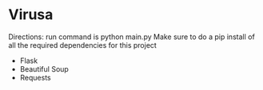 # Virusa
Directions:
run command is python main.py
Make sure to do a pip install of all the required dependencies for this project
- Flask
- Beautiful Soup
- Requests

